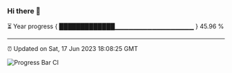 ### Hi there 👋

⏳ Year progress { █████████████▁▁▁▁▁▁▁▁▁▁▁▁▁▁▁▁▁ } 45.96 %

---

⏰ Updated on Sat, 17 Jun 2023 18:08:25 GMT

![Progress Bar CI](https://github.com/Shyam-Makwana/GitHub-Actions-Demo/workflows/Progress%20Bar%20CI/badge.svg)
